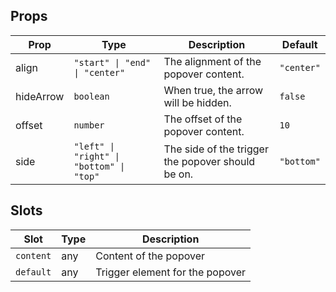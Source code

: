<!-- This file is automatically generated, do not edit manually. -->

<script setup>
import AppPopoverPlayground from './AppPopoverPlayground.vue'
</script>

<AppPopoverPlayground />

## Props

| Prop | Type | Description | Default |
| ---- | ---- | ----------- | ------- |
| align | `"start" \| "end" \| "center"` | The alignment of the popover content. | `"center"` |
| hideArrow | `boolean` | When true, the arrow will be hidden. | `false` |
| offset | `number` | The offset of the popover content. | `10` |
| side | `"left" \| "right" \| "bottom" \| "top"` | The side of the trigger the popover should be on. | `"bottom"` |


## Slots

| Slot | Type | Description |
| --------- | ---- | ----------- |
| `content` | any | Content of the popover |
| `default` | any | Trigger element for the popover |

